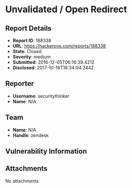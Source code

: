 # Unvalidated / Open Redirect

## Report Details
- **Report ID**: 188338
- **URL**: https://hackerone.com/reports/188338
- **State**: Closed
- **Severity**: medium
- **Submitted**: 2016-12-05T06:16:39.421Z
- **Disclosed**: 2017-10-16T16:34:04.244Z

## Reporter
- **Username**: securitythinker
- **Name**: N/A

## Team
- **Name**: N/A
- **Handle**: zendesk

## Vulnerability Information


## Attachments
No attachments
